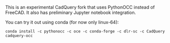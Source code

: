 This is an experimental CadQuery fork that uses PythonOCC instead of FreeCAD. It also has preliminary Jupyter notebook integration.

You can try it out using conda (for now only linux-64):

```
conda install -c pythonocc -c oce -c conda-forge -c dlr-sc -c CadQuery cadquery-occ
```
